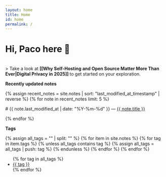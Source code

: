 ```yaml
---
layout: home
title: Home
id: home
permalink: /
---
```


# Hi, Paco here 🌱

<br />
> Take a look at <span style="font-weight: bold"> [[Why Self-Hosting and Open Source Matter More Than Ever|Digital Privacy in 2025]] </span> to get started on your exploration.

<br />

<strong>Recently updated notes</strong>

{% assign recent_notes = site.notes | sort: "last_modified_at_timestamp" | reverse %}
{% for note in recent_notes limit: 5 %}

\# {{ note.last_modified_at | date: "%Y-%m-%d" }} — <a class="internal-link" href="{{ site.baseurl }}{{ note.url }}">{{ note.title }}</a>

{% endfor %}

<strong>Tags</strong>

{% assign all_tags = "" | split: "" %}
{% for item in site.notes %}
  {% for tag in item.tags %}
    {% unless all_tags contains tag %}
      {% assign all_tags = all_tags | push: tag %}
    {% endunless %}
  {% endfor %}
{% endfor %}

<ul>
  {% for tag in all_tags %}
    <li><a href="/tags/{{ tag | slugify }}/">{{ tag }}</a></li>
  {% endfor %}
</ul>
